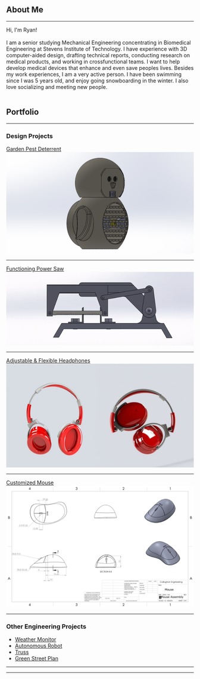 ## About Me
---
 Hi, I'm Ryan! <br><br>
 I am a senior studying Mechanical Engineering concentrating in Biomedical Engineering at Stevens Institute of Technology. I have experience with 3D computer-aided design, drafting technical reports, conducting research on medical products, and working in crossfunctional teams. I want to help develop medical devices that enhance and even save peoples lives. Besides my work experiences, I am a very active person. I have been swimming since I was 5 years old, and enjoy going snowboarding in the winter. I also love socializing and meeting new people.
 <br><br>

## Portfolio

---

### Design Projects 

<a href="/pdf/owlspy.pdf">Garden Pest Deterrent</a> <br>
<img src="images/owl better.jpg?raw=true"/>

---
<a href="/pdf/Power Saw.pdf">Functioning Power Saw</a> <br>
<img src="images/gibayy.gif?raw=true"/>

---
[Adjustable & Flexible Headphones]()
<img src="images/Headphones2.jpg?raw=true"/>

---
[Customized Mouse]()
<img src="images/mouse assembly.jpg?raw=true"/>

---

### Other Engineering Projects

- <a href="/pdf/Weather Monitor (1).pdf">Weather Monitor</a> <br>
- <a href="/pdf/Robot Project.pdf">Autonomous Robot</a> <br>
- <a href="/pdf/Truss Design.pdf">Truss</a> <br>
- <a href="/pdf/plan.pdf">Green Street Plan</a> <br> 

---




---
